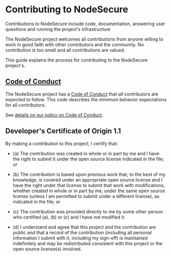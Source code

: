 # Contributing to NodeSecure

Contributions to NodeSecure include code, documentation, answering user questions and
running the project's infrastructure

The NodeSecure project welcomes all contributions from anyone willing to work in
good faith with other contributors and the community. No contribution is too
small and all contributions are valued.

This guide explains the process for contributing to the NodeSecure project's.

## [Code of Conduct](./CODE_OF_CONDUCT.md)

The NodeSecure project has a
[Code of Conduct](./CODE_OF_CONDUCT.md)
that *all* contributors are expected to follow. This code describes the
*minimum* behavior expectations for all contributors.

See [details on our policy on Code of Conduct](./COC_POLICY.md).

<a id="developers-certificate-of-origin"></a>
## Developer's Certificate of Origin 1.1

By making a contribution to this project, I certify that:

* (a) The contribution was created in whole or in part by me and I
  have the right to submit it under the open source license
  indicated in the file; or

* (b) The contribution is based upon previous work that, to the best
  of my knowledge, is covered under an appropriate open source
  license and I have the right under that license to submit that
  work with modifications, whether created in whole or in part
  by me, under the same open source license (unless I am
  permitted to submit under a different license), as indicated
  in the file; or

* (c) The contribution was provided directly to me by some other
  person who certified (a), (b) or (c) and I have not modified
  it.

* (d) I understand and agree that this project and the contribution
  are public and that a record of the contribution (including all
  personal information I submit with it, including my sign-off) is
  maintained indefinitely and may be redistributed consistent with
  this project or the open source license(s) involved.
